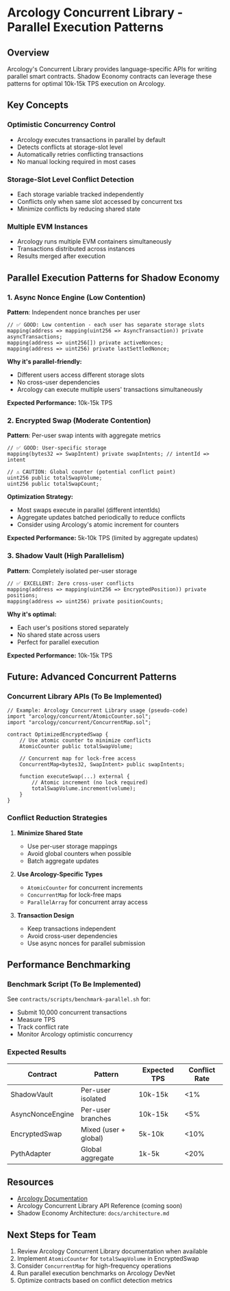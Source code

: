 # Arcology Concurrent Library - Parallel Execution Patterns

## Overview

Arcology's Concurrent Library provides language-specific APIs for writing parallel smart contracts. Shadow Economy contracts can leverage these patterns for optimal 10k-15k TPS execution on Arcology.

## Key Concepts

### Optimistic Concurrency Control
- Arcology executes transactions in parallel by default
- Detects conflicts at storage-slot level
- Automatically retries conflicting transactions
- No manual locking required in most cases

### Storage-Slot Level Conflict Detection
- Each storage variable tracked independently
- Conflicts only when same slot accessed by concurrent txs
- Minimize conflicts by reducing shared state

### Multiple EVM Instances
- Arcology runs multiple EVM containers simultaneously
- Transactions distributed across instances
- Results merged after execution

## Parallel Execution Patterns for Shadow Economy

### 1. Async Nonce Engine (Low Contention)

**Pattern**: Independent nonce branches per user

```solidity
// ✅ GOOD: Low contention - each user has separate storage slots
mapping(address => mapping(uint256 => AsyncTransaction)) private asyncTransactions;
mapping(address => uint256[]) private activeNonces;
mapping(address => uint256) private lastSettledNonce;
```

**Why it's parallel-friendly:**
- Different users access different storage slots
- No cross-user dependencies
- Arcology can execute multiple users' transactions simultaneously

**Expected Performance:** 10k-15k TPS

### 2. Encrypted Swap (Moderate Contention)

**Pattern**: Per-user swap intents with aggregate metrics

```solidity
// ✅ GOOD: User-specific storage
mapping(bytes32 => SwapIntent) private swapIntents; // intentId => intent

// ⚠️ CAUTION: Global counter (potential conflict point)
uint256 public totalSwapVolume;
uint256 public totalSwapCount;
```

**Optimization Strategy:**
- Most swaps execute in parallel (different intentIds)
- Aggregate updates batched periodically to reduce conflicts
- Consider using Arcology's atomic increment for counters

**Expected Performance:** 5k-10k TPS (limited by aggregate updates)

### 3. Shadow Vault (High Parallelism)

**Pattern**: Completely isolated per-user storage

```solidity
// ✅ EXCELLENT: Zero cross-user conflicts
mapping(address => mapping(uint256 => EncryptedPosition)) private positions;
mapping(address => uint256) private positionCounts;
```

**Why it's optimal:**
- Each user's positions stored separately
- No shared state across users
- Perfect for parallel execution

**Expected Performance:** 10k-15k TPS

## Future: Advanced Concurrent Patterns

### Concurrent Library APIs (To Be Implemented)

```solidity
// Example: Arcology Concurrent Library usage (pseudo-code)
import "arcology/concurrent/AtomicCounter.sol";
import "arcology/concurrent/ConcurrentMap.sol";

contract OptimizedEncryptedSwap {
    // Use atomic counter to minimize conflicts
    AtomicCounter public totalSwapVolume;
    
    // Concurrent map for lock-free access
    ConcurrentMap<bytes32, SwapIntent> public swapIntents;
    
    function executeSwap(...) external {
        // Atomic increment (no lock required)
        totalSwapVolume.increment(volume);
    }
}
```

### Conflict Reduction Strategies

1. **Minimize Shared State**
   - Use per-user storage mappings
   - Avoid global counters when possible
   - Batch aggregate updates

2. **Use Arcology-Specific Types**
   - `AtomicCounter` for concurrent increments
   - `ConcurrentMap` for lock-free maps
   - `ParallelArray` for concurrent array access

3. **Transaction Design**
   - Keep transactions independent
   - Avoid cross-user dependencies
   - Use async nonces for parallel submission

## Performance Benchmarking

### Benchmark Script (To Be Implemented)

See `contracts/scripts/benchmark-parallel.sh` for:
- Submit 10,000 concurrent transactions
- Measure TPS
- Track conflict rate
- Monitor Arcology optimistic concurrency

### Expected Results

| Contract | Pattern | Expected TPS | Conflict Rate |
|----------|---------|--------------|---------------|
| ShadowVault | Per-user isolated | 10k-15k | <1% |
| AsyncNonceEngine | Per-user branches | 10k-15k | <5% |
| EncryptedSwap | Mixed (user + global) | 5k-10k | <10% |
| PythAdapter | Global aggregate | 1k-5k | <20% |

## Resources

- [Arcology Documentation](https://arcology.network/docs)
- Arcology Concurrent Library API Reference (coming soon)
- Shadow Economy Architecture: `docs/architecture.md`

## Next Steps for Team

1. Review Arcology Concurrent Library documentation when available
2. Implement `AtomicCounter` for `totalSwapVolume` in EncryptedSwap
3. Consider `ConcurrentMap` for high-frequency operations
4. Run parallel execution benchmarks on Arcology DevNet
5. Optimize contracts based on conflict detection metrics

